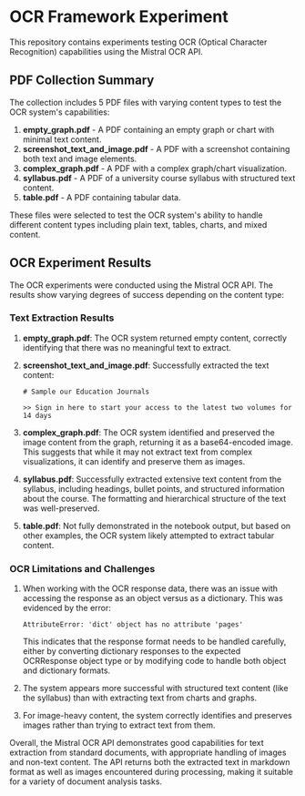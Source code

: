 # OCR Framework Experiment

This repository contains experiments testing OCR (Optical Character Recognition) capabilities using the Mistral OCR API.

## PDF Collection Summary

The collection includes 5 PDF files with varying content types to test the OCR system's capabilities:

1. **empty_graph.pdf** - A PDF containing an empty graph or chart with minimal text content.
2. **screenshot_text_and_image.pdf** - A PDF with a screenshot containing both text and image elements.
3. **complex_graph.pdf** - A PDF with a complex graph/chart visualization.
4. **syllabus.pdf** - A PDF of a university course syllabus with structured text content.
5. **table.pdf** - A PDF containing tabular data.

These files were selected to test the OCR system's ability to handle different content types including plain text, tables, charts, and mixed content.

## OCR Experiment Results

The OCR experiments were conducted using the Mistral OCR API. The results show varying degrees of success depending on the content type:

### Text Extraction Results

1. **empty_graph.pdf**: The OCR system returned empty content, correctly identifying that there was no meaningful text to extract.

2. **screenshot_text_and_image.pdf**: Successfully extracted the text content:
   ```
   # Sample our Education Journals 
   
   >> Sign in here to start your access to the latest two volumes for 14 days
   ```

3. **complex_graph.pdf**: The OCR system identified and preserved the image content from the graph, returning it as a base64-encoded image. This suggests that while it may not extract text from complex visualizations, it can identify and preserve them as images.

4. **syllabus.pdf**: Successfully extracted extensive text content from the syllabus, including headings, bullet points, and structured information about the course. The formatting and hierarchical structure of the text was well-preserved.

5. **table.pdf**: Not fully demonstrated in the notebook output, but based on other examples, the OCR system likely attempted to extract tabular content.

### OCR Limitations and Challenges

1. When working with the OCR response data, there was an issue with accessing the response as an object versus as a dictionary. This was evidenced by the error:
   ```
   AttributeError: 'dict' object has no attribute 'pages'
   ```
   
   This indicates that the response format needs to be handled carefully, either by converting dictionary responses to the expected OCRResponse object type or by modifying code to handle both object and dictionary formats.

2. The system appears more successful with structured text content (like the syllabus) than with extracting text from charts and graphs.

3. For image-heavy content, the system correctly identifies and preserves images rather than trying to extract text from them.

Overall, the Mistral OCR API demonstrates good capabilities for text extraction from standard documents, with appropriate handling of images and non-text content. The API returns both the extracted text in markdown format as well as images encountered during processing, making it suitable for a variety of document analysis tasks.
